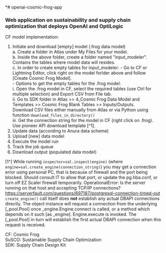 *# openai-cosmic-frog-app
### Web application on sustainability and supply chain optimization that deploys OpenAI and OptiLogic 

CF model implementation: 

1. Initiate and download [empty] model (.frog data model) <br>
    a. Create a folder in Atlas under My Files for your model. <br>
    b. Inside the above folder, create a folder named "input_modeler". Contains the tables where model data will resides. <br>
    c. In order to create empty tables for input_modeler:
            - Go to CF or Lightning Editor, click right on the model forlder above and follow [Create Cosmic Frog Model]. <br>
            - Options to get the empty tables for the .frog model: <br>
                i. Open the .frog model in CF, select the required tables (use Ctrl for multiple selection) and Export CSV from File tab. <br>
                ii. Go to SDK folder in Atlas >> 4_Cosmic Frog Data Model and Templates >> Cosmic Frog Blank Tables >> Inputs/Outputs. <br>
                Download CSV files either manually from Atlas or via Python using function `download_files_in_directory()` <br>
                iii. Get the connection string for the model in CF (right click on .frog). Use pioneer API download template [^1]. <br>
3. Update data (according to Anura data scheme) <br>
4. Upload [new] data model <br>
5. Execute the model run <br>
6. Track the job queue <br>
7. Download output (populated data model) <br>

[1^] While running `inspector=sal.inspect(engine)` (where `engine=sal.create_engine(connection_string)`) you may get a connection error using personal PC, that is because of firewall and the port being blocked. Should consult IT to allow that port, or update the pg.hba.conf, or turn off EZ Scaler firewall temporarily.
OperationalError: Is the server running on that host and accepting TCP/IP connections?
https://serverfault.com/questions/697187/postgresql-connection-timed-out <br>
`create_engine()` call itself does **not** establish any actual DBAPI connections directly. The object instance will
request a connection from the underlying [_pool.Pool] once _engine.Engine.connect is called, or a method which depends on it
such [as _engine]. Engine.execute is invoked. The [_pool.Pool] in turn will establish the first actual DBAPI connection when this request
is received.

CF: Cosmic Frog <br> 
SuSCO: Sustainable Supply Chain Optimization <br>
SDK: Supply Chain Design Kit <br>

